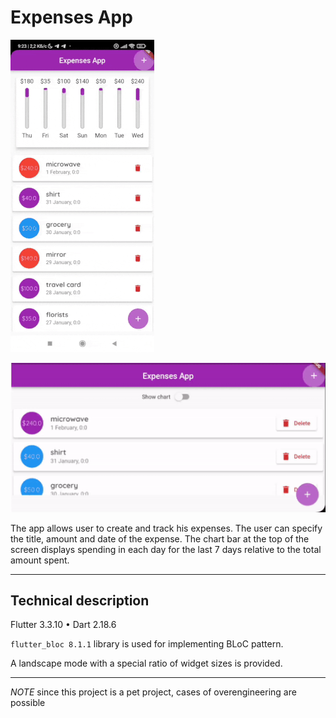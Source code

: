 # Expenses App

![app](assets/images/app.gif) 

![app_landscape](assets/images/app_landscape_mode.gif)

The app allows user to create and track his expenses. 
The user can specify the title, amount and date of the expense.
The chart bar at the top of the screen displays spending in each day for the last 7 days relative to the total amount spent.
___
## Technical description

Flutter 3.3.10 • Dart 2.18.6

`flutter_bloc 8.1.1` library is used for implementing BLoC pattern.

A landscape mode with a special ratio of widget sizes is provided.
___

*NOTE* since this project is a pet project, cases of overengineering are possible
 



